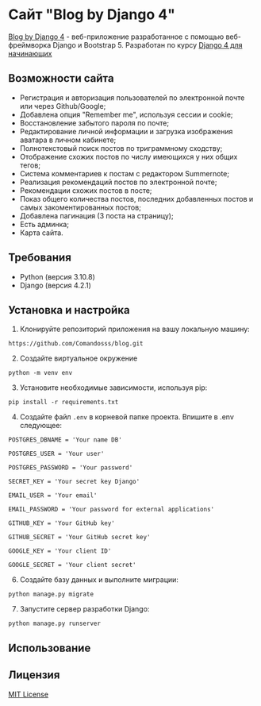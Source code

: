 # Сайт "Blog by Django 4"

[Blog by Django 4](http://alexlevkin.django-blog.ru/) - веб-приложение разработанное с помощью веб-фреймворка Django и Bootstrap 5. 
Разработан по курсу [Django 4 для начинающих](https://stepik.org/course/174634)

## Возможности сайта

- Регистрация и авторизация пользователей по электронной почте или через Github/Google;
- Добавлена опция "Remember me", используя сессии и cookie; 
- Восстановление забытого пароля по почте;
- Редактирование личной информации и загрузка изображения аватара в личном кабинете;
- Полнотекстовый поиск постов по триграммному сходству;
- Отображение схожих постов по числу имеющихся у них общих тегов;
- Система комментариев к постам с редактором Summernote;
- Реализация рекомендаций постов по электронной почте;
- Рекомендации схожих постов в посте;
- Показ общего количества постов, последних добавленных постов и самых закоментированных постов;
- Добавлена пагинация (3 поста на страницу);
- Есть админка;
- Карта сайта.

## Требования

- Python (версия 3.10.8)
- Django (версия 4.2.1)

## Установка и настройка

1. Клонируйте репозиторий приложения на вашу локальную машину:
```
https://github.com/Comandosss/blog.git
```

2. Создайте виртуальное окружение
```
python -m venv env
```
  
3. Установите необходимые зависимости, используя pip:
```
pip install -r requirements.txt
```

4. Создайте файл `.env` в корневой папке проекта. Впишите в .env следующее:
```
POSTGRES_DBNAME = 'Your name DB'

POSTGRES_USER = 'Your user'

POSTGRES_PASSWORD = 'Your password'

SECRET_KEY = 'Your secret key Django'

EMAIL_USER = 'Your email'

EMAIL_PASSWORD = 'Your password for external applications'

GITHUB_KEY = 'Your GitHub key'

GITHUB_SECRET = 'Your GitHub secret key'

GOOGLE_KEY = 'Your client ID'

GOOGLE_SECRET = 'Your client secret'
```
6. Создайте базу данных и выполните миграции:
```
python manage.py migrate
```

7. Запустите сервер разработки Django:
```
python manage.py runserver
```

## Использование

## Лицензия

[MIT License](LICENSE)
